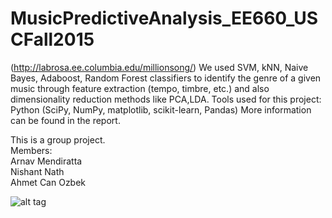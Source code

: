 # MusicPredictiveAnalysis_EE660_USCFall2015
(http://labrosa.ee.columbia.edu/millionsong/)
We used SVM, kNN, Naive Bayes, Adaboost, Random Forest classifiers to identify the genre of a given music through feature extraction (tempo, timbre, etc.) and also dimensionality reduction methods like PCA,LDA.
Tools used for this project: Python (SciPy, NumPy, matplotlib, scikit-learn, Pandas)
More information can be found in the report.

This is a group project.  
Members:  
Arnav Mendiratta  
Nishant Nath  
Ahmet Can Ozbek  

![alt tag](https://github.com/a-ozbek/Machine-Learning/blob/master/MusicPredictiveAnalysis_EE660_USCFall2015-master/Reports/Results_And_Images/Confusion_Matrix_finaltest.png)
